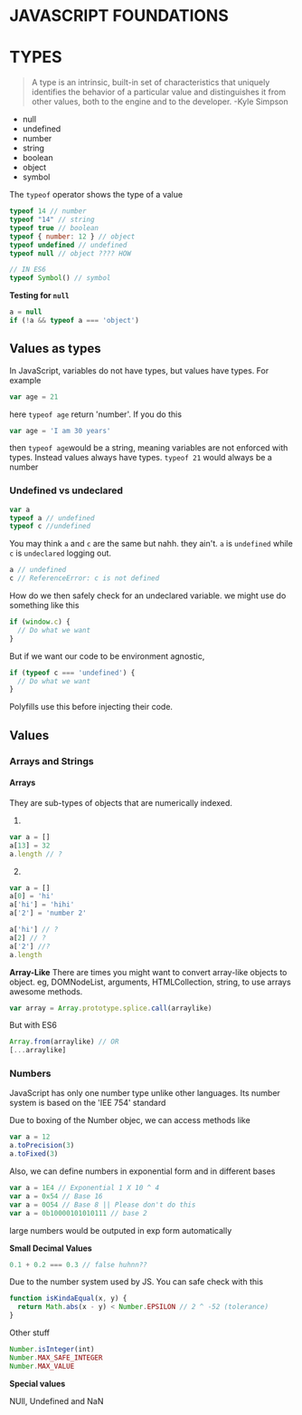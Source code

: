 # JAVASCRIPT FOUNDATIONS

# TYPES

> A type is an intrinsic, built-in set of characteristics that uniquely identifies the behavior of a particular value and distinguishes it from other values, both to the engine and to the developer.
  -Kyle Simpson

- null
- undefined
- number
- string
- boolean
- object
- symbol


The `typeof` operator shows the type of a value


```js
typeof 14 // number
typeof "14" // string
typeof true // boolean
typeof { number: 12 } // object
typeof undefined // undefined
typeof null // object ???? HOW

// IN ES6
typeof Symbol() // symbol
```

**Testing for `null`**

```js
a = null
if (!a && typeof a === 'object')
```

## Values as types

In JavaScript, variables do not have types, but values have types. For example

```js
var age = 21 
``` 
here `typeof age` return 'number'. If you do this 
```js
var age = 'I am 30 years'
```
then `typeof age`would be a string, meaning variables are not enforced with types. Instead values always have types. `typeof 21` would always be a number

### Undefined vs undeclared

```js
var a
typeof a // undefined
typeof c //undefined
```

You may think `a` and `c` are the same but nahh. they ain't. `a` is `undefined` while `c` is `undeclared`
logging out. 
```js
a // undefined
c // ReferenceError: c is not defined
```
How do we then safely check for an undeclared variable. we might use do something like this

```js
if (window.c) {
  // Do what we want
}
```

But if we want our code to be environment agnostic, 
```js
if (typeof c === 'undefined') {
  // Do what we want
}
```
Polyfills use this before injecting their code.

## Values

### Arrays and Strings

#### Arrays
They are sub-types of objects that are numerically indexed.

1.
```js
var a = []
a[13] = 32
a.length // ?
```
2.
```js
var a = []
a[0] = 'hi'
a['hi'] = 'hihi'
a['2'] = 'number 2'

a['hi'] // ?
a[2] // ?
a['2'] //?
a.length
```

**Array-Like**
There are times you might want to convert array-like objects to object. eg, DOMNodeList, arguments, HTMLCollection, string, to use arrays awesome methods.

```js
var array = Array.prototype.splice.call(arraylike)
```
But with ES6

```js
Array.from(arraylike) // OR
[...arraylike]
```

### Numbers

JavaScript has only one number type unlike other languages. Its number system is based on the 'IEE 754' standard

Due to boxing of the Number objec, we can access methods like

```js
var a = 12
a.toPrecision(3)
a.toFixed(3)
``` 
Also, we can define numbers in exponential form and in different bases

```js
var a = 1E4 // Exponential 1 X 10 ^ 4
var a = 0x54 // Base 16 
var a = 0O54 // Base 8 || Please don't do this
var a = 0b10000101010111 // base 2 
```
large numbers would be outputed in exp form automatically

**Small Decimal Values**

```js
0.1 + 0.2 === 0.3 // false huhnn??
```
Due to the number system used by JS. You can safe check with this

```js
function isKindaEqual(x, y) {
  return Math.abs(x - y) < Number.EPSILON // 2 ^ -52 (tolerance)
}
```
Other stuff
```js
Number.isInteger(int)
Number.MAX_SAFE_INTEGER
Number.MAX_VALUE
```

**Special values**

NUll, Undefined and NaN
